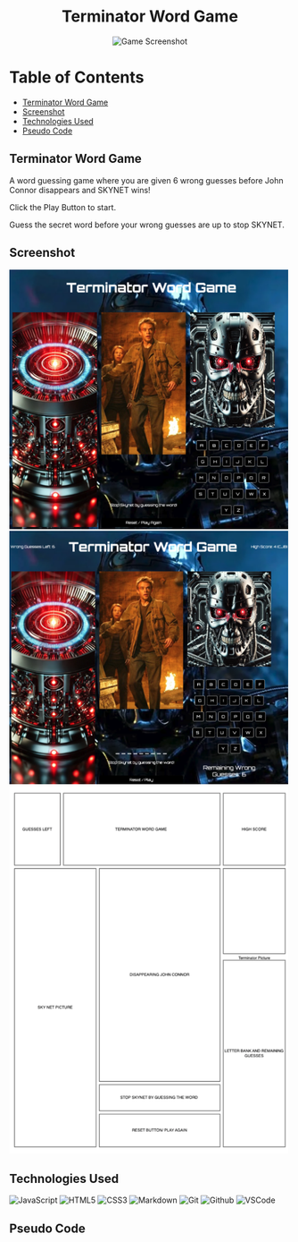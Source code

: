 <h1 align="center">Terminator Word Game </h1>
<div align="center">
  <img src="https://images.pexels.com/photos/29579040/pexels-photo-29579040/free-photo-of-colorful-alphabet-tiles-in-a-bowl.jpeg?auto=compress&cs=tinysrgb&w=1260&h=750&dpr=1" alt="Game Screenshot" width="500"/>
</div>


# Table of Contents
- [Terminator Word Game](#terminator-word-game)
- [Screenshot](#screenshot)
- [Technologies Used](#technologies-used)
- [Pseudo Code](#pseudo-code)



## Terminator Word Game
A word guessing game where you are given 6 wrong guesses before John Connor disappears and SKYNET wins!

Click the Play Button to start.

Guess the secret word before your wrong guesses are up to stop SKYNET.


## Screenshot
<img src="/assets/TerminatorWordGameScreenshot.png" alt="Game Screenshot" width="500"/>

<img src="/assets/TerminatorWordGameScreenshot2.png" alt="Game Screenshot" width="500"/>

<img src="/assets/Wireframe.png" alt="Wireframe" width="500"/>

## Technologies Used
![JavaScript](https://img.shields.io/badge/-JavaScript-05122A?style=flat&logo=javascript)
![HTML5](https://img.shields.io/badge/-HTML5-05122A?style=flat&logo=html5)
![CSS3](https://img.shields.io/badge/-CSS-05122A?style=flat&logo=css3)
![Markdown](https://img.shields.io/badge/-Markdown-05122A?style=flat&logo=markdown)
![Git](https://img.shields.io/badge/-Git-05122A?style=flat&logo=git)
![Github](https://img.shields.io/badge/-GitHub-05122A?style=flat&logo=github)
![VSCode](https://img.shields.io/badge/-VS_Code-05122A?style=flat&logo=visualstudio)

## Pseudo Code



